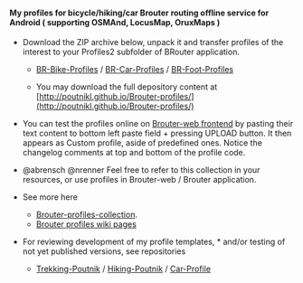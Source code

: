 
#### My profiles for bicycle/hiking/car Brouter routing offline service for Android ( supporting OSMAnd, LocusMap, OruxMaps )

* Download the ZIP archive below, unpack it and transfer profiles of the interest to your Profiles2 subfolder of BRouter application.
 
    * [BR-Bike-Profiles](https://github.com/poutnikl/Brouter-profiles/raw/master/BR-Bike-Profiles.zip) / [BR-Car-Profiles](https://github.com/poutnikl/Brouter-profiles/raw/master/BR-Car-Profiles.zip) / [BR-Foot-Profiles](https://github.com/poutnikl/Brouter-profiles/raw/master/BR-Foot-Profiles.zip)
     
    * You may download the full depository content at [http://poutnikl.github.io/Brouter-profiles/](http://poutnikl.github.io/Brouter-profiles/)

* You can test the profiles online on [Brouter-web frontend](http://brouter.de/brouter-web/) by pasting their text content to bottom left paste field + pressing UPLOAD button. It then appears as Custom profile, aside of predefined ones. Notice the changelog comments at top and bottom of the profile code.

* @abrensch @nrenner  Feel free to refer to this collection in your resources, or use profiles in Brouter-web / Brouter application.

* See more here
    * [Brouter-profiles-collection](../../wiki/Brouter-profiles-collection).  
    * [Brouter profiles wiki pages](https://github.com/poutnikl/Brouter-profiles/wiki)

* For reviewing development of my profile templates, * and/or testing of not yet published versions,  see repositories 

  * [Trekking-Poutnik](https://github.com/poutnikl/Trekking-Poutnik) / [Hiking-Poutnik](https://github.com/poutnikl/Hiking-Poutnik) / [Car-Profile](https://github.com/poutnikl/Car-Profile)
